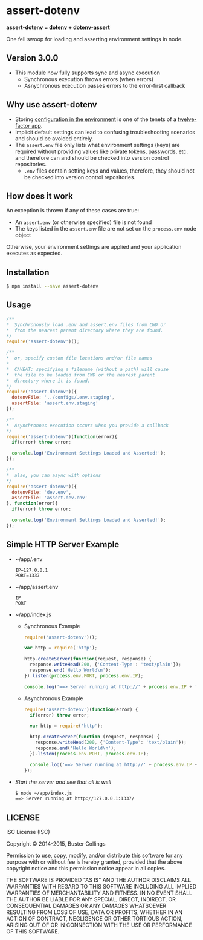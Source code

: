 # assert-dotenv

**assert-dotenv = [dotenv](https://github.com/motdotla/dotenv) + [dotenv-assert](https://github.com/busterc/dotenv-assert)**

One fell swoop for loading and asserting environment settings in node.

## Version 3.0.0

- This module now fully supports sync and async execution
  - Synchronous execution throws errors (when errors)
  - Asnychronous execution passes errors to the error-first callback

## Why use assert-dotenv

- Storing [configuration in the environment](http://www.12factor.net/config) is one of the tenets of a [twelve-factor app](http://www.12factor.net/).
- Implicit default settings can lead to confusing troubleshooting scenarios and should be avoided entirely.
- The `assert.env` file only lists what environment settings (keys) are required without providing values like private tokens, passwords, etc. and therefore can and should be checked into version control repositories.
  - `.env` files contain setting keys and values, therefore, they should not be checked into version control repositories.

## How does it work

An exception is thrown if any of these cases are true:
  - An `assert.env` (or otherwise specified) file is not found
  - The keys listed in the `assert.env` file are not set on the `process.env` node object

Otherwise, your environment settings are applied and your application executes as expected.

## Installation

```sh
$ npm install --save assert-dotenv
```

## Usage

```javascript
/**
*  Synchronously load .env and assert.env files from CWD or
*  from the nearest parent directory where they are found.
*/
require('assert-dotenv')();

/**
*  or, specify custom file locations and/or file names
*
*  CAVEAT: specifying a filename (without a path) will cause
*  the file to be loaded from CWD or the nearest parent
*  directory where it is found.
*/
require('assert-dotenv')({
  dotenvFile: '../configs/.env.staging',
  assertFile: 'assert.env.staging'
});

/**
*  Asynchronous execution occurs when you provide a callback
*/
require('assert-dotenv')(function(error){
  if(error) throw error;

  console.log('Environment Settings Loaded and Asserted!');
});

/**
*  also, you can async with options
*/
require('assert-dotenv')({
  dotenvFile: 'dev.env',
  assertFile: 'assert.dev.env'
}, function(error){
  if(error) throw error;

  console.log('Environment Settings Loaded and Asserted!');
});
```

## Simple HTTP Server Example

- ~/app/.env

  ```
  IP=127.0.0.1
  PORT=1337
  ```

- ~/app/assert.env

  ```
  IP
  PORT
  ```

- ~/app/index.js

  - Synchronous Example

    ```javascript
    require('assert-dotenv')();

    var http = require('http');

    http.createServer(function(request, response) {
      response.writeHead(200, {'Content-Type': 'text/plain'});
      response.end('Hello World\n');
    }).listen(process.env.PORT, process.env.IP);

    console.log('==> Server running at http://' + process.env.IP + ':' + process.env.PORT + '/');
    ```

  - Asynchronous Example

    ```javascript
    require('assert-dotenv')(function(error) {
      if(error) throw error;

      var http = require('http');

      http.createServer(function (request, response) {
        response.writeHead(200, {'Content-Type': 'text/plain'});
        response.end('Hello World\n');
      }).listen(process.env.PORT, process.env.IP);

      console.log('==> Server running at http://' + process.env.IP + ':' + process.env.PORT + '/');
    });
    ```

- _Start the server and see that all is well_

  ```sh
  $ node ~/app/index.js
  ==> Server running at http://127.0.0.1:1337/
  ```

## LICENSE

ISC License (ISC)

Copyright &copy; 2014-2015, Buster Collings

Permission to use, copy, modify, and/or distribute this software for any purpose with or without fee is hereby granted, provided that the above copyright notice and this permission notice appear in all copies.

THE SOFTWARE IS PROVIDED "AS IS" AND THE AUTHOR DISCLAIMS ALL WARRANTIES WITH REGARD TO THIS SOFTWARE INCLUDING ALL IMPLIED WARRANTIES OF MERCHANTABILITY AND FITNESS. IN NO EVENT SHALL THE AUTHOR BE LIABLE FOR ANY SPECIAL, DIRECT, INDIRECT, OR CONSEQUENTIAL DAMAGES OR ANY DAMAGES WHATSOEVER RESULTING FROM LOSS OF USE, DATA OR PROFITS, WHETHER IN AN ACTION OF CONTRACT, NEGLIGENCE OR OTHER TORTIOUS ACTION, ARISING OUT OF OR IN CONNECTION WITH THE USE OR PERFORMANCE OF THIS SOFTWARE.
